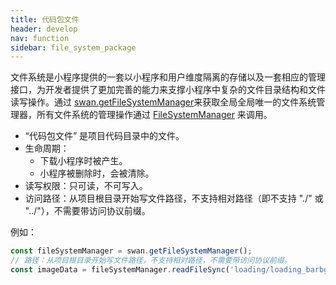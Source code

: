 ```yaml
---
title: 代码包文件
header: develop
nav: function
sidebar: file_system_package
---
```


文件系统是小程序提供的一套以小程序和用户维度隔离的存储以及一套相应的管理接口，为开发者提供了更加完善的能力来支撑小程序中复杂的文件目录结构和文件读写操作。通过 [swan.getFileSystemManager](/develop/api/file/file_system/#FileSystemManager/)来获取全局全局唯一的文件系统管理器，所有文件系统的管理操作通过 [FileSystemManager](/develop/api/file/file_system/#FileSystemManager/) 来调用。



+ “代码包文件” 是项目代码目录中的文件。
+ 生命周期：
    + 下载小程序时被产生。
    + 小程序被删除时，会被清除。
+ 读写权限：只可读，不可写入。
+ 访问路径：从项目根目录开始写文件路径，不支持相对路径（即不支持 "./" 或 "../"），不需要带访问协议前缀。

例如：
```js
const fileSystemManager = swan.getFileSystemManager();
// 路径：从项目根目录开始写文件路径，不支持相对路径，不需要带访问协议前缀。
const imageData = fileSystemManager.readFileSync('loading/loading_barbg.png');
```


